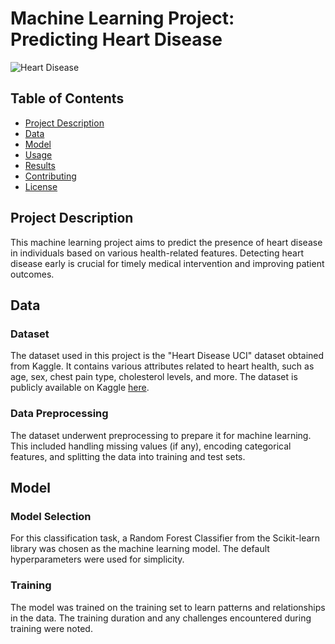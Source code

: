 # Machine Learning Project: Predicting Heart Disease

![Heart Disease](heart_disease_image.png) <!-- You can add an image related to heart disease here if applicable -->

## Table of Contents
- [Project Description](#project-description)
- [Data](#data)
- [Model](#model)
- [Usage](#usage)
- [Results](#results)
- [Contributing](#contributing)
- [License](#license)

## Project Description
This machine learning project aims to predict the presence of heart disease in individuals based on various health-related features. Detecting heart disease early is crucial for timely medical intervention and improving patient outcomes.

## Data
### Dataset
The dataset used in this project is the "Heart Disease UCI" dataset obtained from Kaggle. It contains various attributes related to heart health, such as age, sex, chest pain type, cholesterol levels, and more. The dataset is publicly available on Kaggle [here](https://www.kaggle.com/ronitf/heart-disease-uci).

### Data Preprocessing
The dataset underwent preprocessing to prepare it for machine learning. This included handling missing values (if any), encoding categorical features, and splitting the data into training and test sets.

## Model
### Model Selection
For this classification task, a Random Forest Classifier from the Scikit-learn library was chosen as the machine learning model. The default hyperparameters were used for simplicity.

### Training
The model was trained on the training set to learn patterns and relationships in the data. The training duration and any challenges encountered during training were noted.

